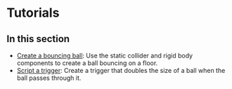 # Tutorials

## In this section 

* [Create a bouncing ball](create-a-bouncing-ball.md): Use the static collider and rigid body components to create a ball bouncing on a floor.
* [Script a trigger](script-a-trigger.md): Create a trigger that doubles the size of a ball when the ball passes through it.